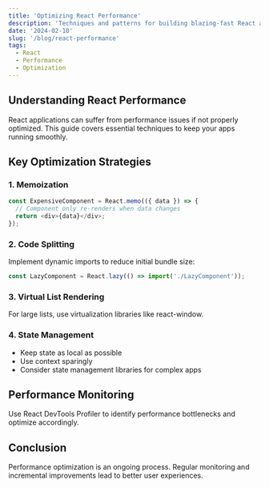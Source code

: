 ```yaml
---
title: 'Optimizing React Performance'
description: 'Techniques and patterns for building blazing-fast React applications'
date: '2024-02-10'
slug: '/blog/react-performance'
tags:
  - React
  - Performance
  - Optimization
---
```


## Understanding React Performance

React applications can suffer from performance issues if not properly optimized. This guide covers essential techniques to keep your apps running smoothly.

## Key Optimization Strategies

### 1. Memoization
```javascript
const ExpensiveComponent = React.memo(({ data }) => {
  // Component only re-renders when data changes
  return <div>{data}</div>;
});
```

### 2. Code Splitting
Implement dynamic imports to reduce initial bundle size:
```javascript
const LazyComponent = React.lazy(() => import('./LazyComponent'));
```

### 3. Virtual List Rendering
For large lists, use virtualization libraries like react-window.

### 4. State Management
- Keep state as local as possible
- Use context sparingly
- Consider state management libraries for complex apps

## Performance Monitoring

Use React DevTools Profiler to identify performance bottlenecks and optimize accordingly.

## Conclusion

Performance optimization is an ongoing process. Regular monitoring and incremental improvements lead to better user experiences.

